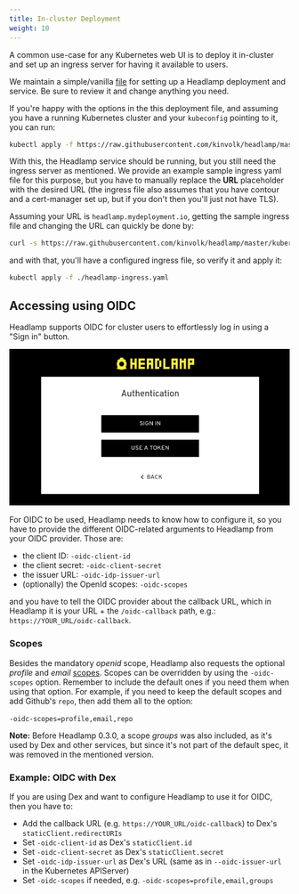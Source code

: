 ```yaml
---
title: In-cluster Deployment
weight: 10
---
```


A common use-case for any Kubernetes web UI is to deploy it in-cluster and
set up an ingress server for having it available to users.

We maintain a simple/vanilla [file](https://github.com/kinvolk/headlamp/blob/master/kubernetes-headlamp.yaml)
for setting up a Headlamp deployment and service. Be sure to review it and change
anything you need.

If you're happy with the options in the this deployment file, and assuming
you have a running Kubernetes cluster and your `kubeconfig` pointing to it,
you can run:

```bash
kubectl apply -f https://raw.githubusercontent.com/kinvolk/headlamp/master/kubernetes-headlamp.yaml
```

With this, the Headlamp service should be running, but you still need the
ingress server as mentioned. We provide an example sample ingress yaml file
for this purpose, but you have to manually replace the __URL__ placeholder
with the desired URL (the ingress file also assumes that you have contour
and a cert-manager set up, but if you don't then you'll just not have TLS).

Assuming your URL is `headlamp.mydeployment.io`, getting the sample ingress
file and changing the URL can quickly be done by:

```bash
curl -s https://raw.githubusercontent.com/kinvolk/headlamp/master/kubernetes-headlamp-ingress-sample.yaml | sed -e s/__URL__/headlamp.mydeployment.io/ > headlamp-ingress.yaml
```

and with that, you'll have a configured ingress file, so verify it and apply it:
```bash
kubectl apply -f ./headlamp-ingress.yaml
```

## Accessing using OIDC

Headlamp supports OIDC for cluster users to effortlessly log in using a "Sign in" button.

![screenshot the login dialog for a cluster](./oidc_button.png)

For OIDC to be used, Headlamp needs to know how to configure it, so you have to provide the different OIDC-related arguments to Headlamp from your OIDC provider. Those are:

 * the client ID: `-oidc-client-id`
 * the client secret: `-oidc-client-secret`
 * the issuer URL: `-oidc-idp-issuer-url`
 * (optionally) the OpenId scopes: `-oidc-scopes`

and you have to tell the OIDC provider about the callback URL, which in Headlamp it is your URL + the `/oidc-callback` path, e.g.:
`https://YOUR_URL/oidc-callback`.

### Scopes

Besides the mandatory _openid_ scope, Headlamp also requests the optional
_profile_ and _email_
[scopes](https://openid.net/specs/openid-connect-basic-1_0.html#Scopes).
Scopes can be overridden by using the `-oidc-scopes` option. Remember to
include the default ones if you need them when using that option.
For example, if you need to keep the default scopes and add Github's `repo`,
then add them all to the option:

  `-oidc-scopes=profile,email,repo`

**Note:** Before Headlamp 0.3.0, a scope _groups_ was also included, as it's
used by Dex and other services, but since it's not part of the default spec,
it was removed in the mentioned version.

### Example: OIDC with Dex

If you are using Dex and want to configure Headlamp to use it for OIDC,
then you have to:

  * Add the callback URL (e.g. `https://YOUR_URL/oidc-callback`) to Dex's `staticClient.redirectURIs`
  * Set `-oidc-client-id` as Dex's `staticClient.id`
  * Set `-oidc-client-secret` as Dex's `staticClient.secret`
  * Set `-oidc-idp-issuer-url` as Dex's URL (same as in `--oidc-issuer-url` in the Kubernetes APIServer)
  * Set `-oidc-scopes` if needed, e.g. `-oidc-scopes=profile,email,groups`
